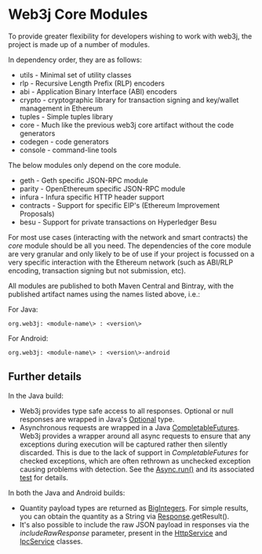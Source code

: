 Web3j Core Modules
=======

To provide greater flexibility for developers wishing to work with web3j, the project is made up of a number of modules.

In dependency order, they are as follows:

-   utils - Minimal set of utility classes
-   rlp - Recursive Length Prefix (RLP) encoders
-   abi - Application Binary Interface (ABI) encoders
-   crypto - cryptographic library for transaction signing and key/wallet management in Ethereum
-   tuples - Simple tuples library
-   core - Much like the previous web3j core artifact without the code generators
-   codegen - code generators
-   console - command-line tools

The below modules only depend on the core module.

-   geth - Geth specific JSON-RPC module
-   parity - OpenEthereum specific JSON-RPC module
-   infura - Infura specific HTTP header support
-   contracts - Support for specific EIP's (Ethereum Improvement Proposals)
-   besu - Support for private transactions on Hyperledger Besu

For most use cases (interacting with the network and smart contracts) the *core* module should be all you need. The dependencies of the core module are very granular and only likely to be of use if your project is
focussed on a very specific interaction with the Ethereum network (such as ABI/RLP encoding, transaction signing but not submission, etc).

All modules are published to both Maven Central and Bintray, with the published artifact names using the names listed above, i.e.:

For Java:

   `org.web3j: <module-name\> : <version\>`

For Android:

   `org.web3j: <module-name\> : <version\>-android`

Further details
---------------

In the Java  build:

-   Web3j provides type safe access to all responses. Optional or null responses are wrapped in Java's [Optional](https://docs.oracle.com/javase/8/docs/api/java/util/Optional.html) type.
-   Asynchronous requests are wrapped in a Java [CompletableFutures](https://docs.oracle.com/javase/8/docs/api/java/util/concurrent/CompletableFuture.html). Web3j provides a wrapper around all async requests to ensure that any exceptions during execution will be captured rather then silently discarded. This is due to the lack of support in *CompletableFutures* for checked exceptions, which are often rethrown as unchecked exception causing problems with detection. See the [Async.run()](https://github.com/web3j/web3j/blob/master/core/src/main/java/org/web3j/utils/Async.java) and its associated [test](https://github.com/web3j/web3j/blob/master/core/src/test/java/org/web3j/utils/AsyncTest.java) for details.

In both the Java and Android builds:

-   Quantity payload types are returned as [BigIntegers](https://docs.oracle.com/javase/8/docs/api/java/math/BigInteger.html). For simple results, you can obtain the quantity as a String via [Response](https://github.com/web3j/web3j/blob/master/core/src/main/java/org/web3j/protocol/core/Response.java).getResult().
-   It's also possible to include the raw JSON payload in responses via the *includeRawResponse* parameter, present in the [HttpService](https://github.com/web3j/web3j/blob/master/core/src/main/java/org/web3j/protocol/http/HttpService.java) and [IpcService](https://github.com/web3j/web3j/blob/master/core/src/main/java/org/web3j/protocol/ipc/IpcService.java) classes.

